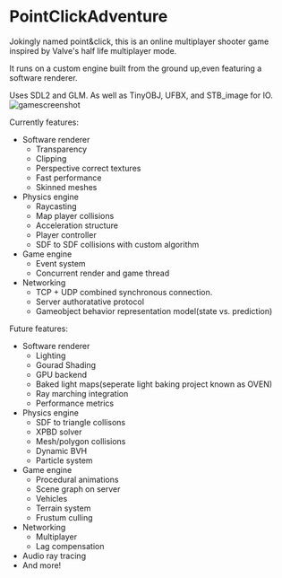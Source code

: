 # PointClickAdventure
Jokingly named point&click, this is an online multiplayer shooter game inspired by Valve's half life multiplayer mode. 

It runs on a custom engine built from the ground up,even featuring a software renderer.

Uses SDL2 and GLM. As well as TinyOBJ, UFBX, and STB_image for IO.
![gamescreenshot](https://github.com/PhilipPragerUrbina/OnlineMultiplayerGame/assets/72355251/03135ee7-aaa9-48f4-9e67-baf36e1dcad0)


Currently features:
* Software renderer
  * Transparency
  * Clipping
  * Perspective correct textures
  * Fast performance
  * Skinned meshes
* Physics engine
  * Raycasting
  * Map player collisions
  * Acceleration structure
  * Player controller
  * SDF to SDF collisions with custom algorithm
* Game engine
  * Event system
  * Concurrent render and game thread
* Networking
  * TCP + UDP combined synchronous connection.
  * Server authoratative protocol
  * Gameobject behavior representation model(state vs. prediction)

Future features:
* Software renderer
  * Lighting
  * Gourad Shading
  * GPU backend
  * Baked light maps(seperate light baking project known as OVEN)
  * Ray marching integration
  * Performance metrics
* Physics engine
  * SDF to triangle collisons
  * XPBD solver
  * Mesh/polygon collisions
  * Dynamic BVH
  * Particle system
* Game engine
  * Procedural animations
  * Scene graph on server
  * Vehicles
  * Terrain system
  * Frustum culling
* Networking
  * Multiplayer
  * Lag compensation
* Audio ray tracing
* And more!
